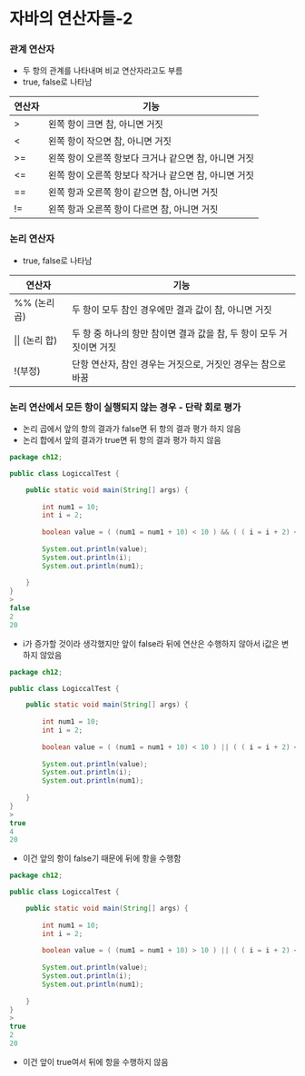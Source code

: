 # 자바의 연산자들-2

### 관계 연산자

- 두 항의 관계를 나타내며 비교 연산자라고도 부름
- true, false로 나타남

| 연산자 | 기능                                                  |
| ------ | ----------------------------------------------------- |
| >      | 왼쪽 항이 크면 참, 아니면 거짓                        |
| <      | 왼쪽 항이 작으면 참, 아니면 거짓                      |
| >=     | 왼쪽 항이 오른쪽 항보다 크거나 같으면 참, 아니면 거짓 |
| <=     | 왼쪽 항이 오른쪽 항보다 작거나 같으면 참, 아니면 거짓 |
| ==     | 왼쪽 항과 오른쪽 항이 같으면 참, 아니면 거짓          |
| !=     | 왼쪽 항과 오른쪽 항이 다르면 참, 아니면 거짓          |

### 논리 연산자

- true, false로 나타남

| 연산자         | 기능                                                         |
| -------------- | ------------------------------------------------------------ |
| %% (논리 곱)   | 두 항이 모두 참인 경우에만 결과 값이 참, 아니면 거짓         |
| \|\| (논리 합) | 두 항 중 하나의 항만 참이면 결과 값을 참, 두 항이 모두 거짓이면 거짓 |
| !(부정)        | 단항 연산자, 참인 경우는 거짓으로, 거짓인 경우는 참으로 바꿈 |

### 논리 연산에서 모든 항이 실행되지 않는 경우 - 단락 회로 평가

- 논리 곱에서 앞의 항의 결과가 false면 뒤 항의 결과 평가 하지 않음
- 논리 합에서 앞의 결과가 true면 뒤 항의 결과 평가 하지 않음

```java
package ch12;

public class LogiccalTest {

	public static void main(String[] args) {
		
		int num1 = 10;
		int i = 2;
		
		boolean value = ( (num1 = num1 + 10) < 10 ) && ( ( i = i + 2) < 10);
		
		System.out.println(value);
		System.out.println(i);
		System.out.println(num1);
		
	}
}
>
false
2
20
```

- i가 증가할 것이라 생각했지만 앞이 false라 뒤에 연산은 수행하지 않아서 i값은 변하지 않았음

```java
package ch12;

public class LogiccalTest {

	public static void main(String[] args) {
		
		int num1 = 10;
		int i = 2;
		
		boolean value = ( (num1 = num1 + 10) < 10 ) || ( ( i = i + 2) < 10);
		
		System.out.println(value);
		System.out.println(i);
		System.out.println(num1);
		
	}
}
>
true
4
20
```

- 이건 앞의 항이 false기 때문에 뒤에 항을 수행함

```java
package ch12;

public class LogiccalTest {

	public static void main(String[] args) {
		
		int num1 = 10;
		int i = 2;
		
		boolean value = ( (num1 = num1 + 10) > 10 ) || ( ( i = i + 2) < 10);
		
		System.out.println(value);
		System.out.println(i);
		System.out.println(num1);
		
	}
}
>
true
2
20
```

- 이건 앞이 true여서 뒤에 항을 수행하지 않음